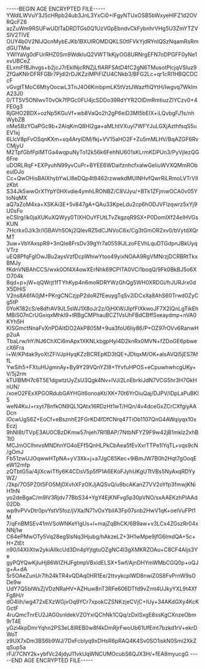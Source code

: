 -----BEGIN AGE ENCRYPTED FILE-----
YWdlLWVuY3J5cHRpb24ub3JnL3YxCi0+IFgyNTUxOSB5bWxyeHlFZ1d2OVRQcFZ6
azZuWm9RSUFwUDlTaDRDTGs0Q1UzVGpEbndvCkFybnhrVHg5U3ZmYTZVSlV2TlVE
OUY4b0V2NlJQcnMybEJKb1BXUlROMDQKLS0tIFVkYjdRYnlQSzNqamRsRmdGUTMw
YWlYaVg0dFUrRHZ0Sm9WdkluQ2VWT1kKjyOG8URNrgEFN7oDPGFF0yNe1xvUBCeZ
ELxmFfBJhvgs+b2jcJ7rEkINjcRNZjLfIARFSAtD4fC2gN6TMusotPlcjqVSluz9
ZfQaKNIrDFRFGBr7Pjdl2rDJKZziMPiFlZU4CNkb3/BFG2Lc+qr1cRI1HBQCDCcF
vGvgtTMoC6MtyOocwL3TnJ4O6KmbpmLK5tVztJWazffiQYtH/Iwgvq7WkImA23J0
0/TT5V5ONlwvT0vOk7fPGc0FU4jcSDDo39RdYYR2OIDmRmtiuzZIYCzv0+4FE0g3
RjGHO2BDX+ozNp5KGuVf+wb8VaQo2h2gP6eiD3MI5bEIX+iLQvbgFJ1s/nhWybZB
nMe5BzYOaPGc9b+2AlqKmQ8HI2ga+aMLhtVXuyl7WFYJuLGXjAzthfsqS5uEV1xj
6LlcV8pFvOSqnKXm+xq4AryIDM/fkj+VV15aHO2F+Zu5mMLHV/BqAZGF6RvCMjyU
M2TpfGbfFplMTGa4wqpuNyTo12k56k6FehNU601sKLrmKDPUn3/PyVjIezQG6Fre
uDORLRqF+EXPyuhN99yvCuPr+BYEE6WDaifznhcfxalwGeliuWVXQMmRObeulDJo
Cc+QwOHisBAlXhybYwLl8eDQp4t8462rzwwkdMUlNHvfQwrRiLRmoLVTrVIlzKbt
S34Jk5wwOrX1YpY0HXvdie4ymhLRONBZ/C8VJyu/+BTk1ZFjmwOCA0v05YtoNqMX
aQ7aZoM4xa+XSKAi3E+5v847gA+QAu33KpeLdu2cp6hODJVFlzqwrz5xYj9U0sFo
eCSlrg/ik0jaXUKuXQWyy0TlXHOuYFUtLTvZkgzqR9SX+P0DomIXf24eIHVGsKUN
7Hcrkx0J/k3r/IGBAVh5Okj2QIevRZ5dCJNVoC6x/Cg3tGmOR2xv0/bVytdXQrMT
3uw+VbYAxspR9+3nQIe8FrsDv39gYr7a0559IJLzoFEVhLquDTGdpnJBkUyqVTrz
uEQ8PfqFglOwJBu2aysVzfDcpWhiwYtoo49yixNOAA9RgVMNrzjDCRBRtTkxBMJy
fKdnVNBAhCCS/wxk0Of4X4owXErNhk69CPITA0VCi1boqQ/9Fk0BkBJ5o6XO704k
8qd+p+jW+qQWrjt1fTYhKyp4n6moRDRYWzGhQg5WH0XRDGi/frJURJrx0dX5DHiS
V2ns8A6fA0jM+PKrgCNCzjpP2doRZfEeuygTqSv2lDCxXa8AhS60Trwd0ZyCg5tP
0YoK182cS/e8dfrAV9JL5sWJ1X8oJr2z/0jHXW/JlpfFlXkwoJF7X2IQnLgTikEh
MBiS07nCrUGxiqxMhkl9+tRBgCMPhauBCZ1VsUhFBdCBffSxeaydmp+nVA0KYh5H
KISGmctNnaFvXnPDAItDO2AkP805M+9ua3foU6Iiy86/P+OZ97rOVv6RanwHp2uA
TbaLrw/hY/NJ6ChXCi6mApx1XKNLkbgpHyI4D2knRx0MVN+fZDoGE6pbwecX6Fra
i+W/KPdak9yoXtZFiVJpHyqKZzBCREpKD3tQE+JDtqxM/OK+aIsAVQl5jES7AffL
YwSih5+FXtuHUgmnAy+By9Y29VQnYZl8+1YvfuHPOS+eCpuwhwhcgUKy+V/5j2rm
kTUlBMH7c6T5E1dgwtzUyZsU3Qgk4Nv+lVJi2LnEbrkiJdN7VCG5hr3H7GkHnUN/
/xoeO2FExXPGORdubGAYHGit6onoaKt/XK+70t6YrOiuQaj/DJPV/iDpLaPuBKI5
weN4KvJ+rxyt78nfkON9QL1QAtx16RDzHt1wT/HQn/4v4dceGxZCrCXfgiyAADcn
lOcwUgS6Z+EoCf+eBsznhE2FGrKD4fDfCNrq47TiOb1107QnG4AWqiyqx10xEczj
9hNI8t/TVpE3AU0CBzDKmw57njeh7Rl1BAP/7NtbNFYZ9F9w42jB1mklz2xhBTt0
MCJmOClhnvsMNDhnYO4oEFf5QnHLPkCbAea5fEvXxrTTPe1IYqTL+vqs9cN/gOmJ
Fb51zwUJOqwwHTpNA+yV3Xk+j+a7JgC65Kec+9iBmJW7B0h2Hqt7gOoqEeW12mfp
zQTbtG5a/4jlXcwiTfly6K4CDsV5p5fP1A6EKoFJyhUKgUTtVBs5NyAxqRDYyWZ/
/2kp/7O5PZ0t5FO5Mj0XvhXFzOXJjAQSvQ/u9bcAKanZ7VV2oYfp3fmwjKNiH1hN
yo2deBgaC/m9lV3Rjdv77BbS34+YgY4EjKNFvg5p30pVNO/sxAAEKzhPIAAd02Db
wp9vPVvDtr0pvYstV5foz/jVXa/N71vOxYbiIA3Fp07snb2HwV1qK+oeIVuFPt1M
7/qFnBMSEv41mVSoWNKeYIgUs+l+majZqBhCK/6B9aw+v3LCx4ZGszRr04xNNj1w
C64ePMwOTy5Vq28egSlsNq3Hjubg/hAkzeLZ+3H1wMpe9jfG6ImdQA+5c+H+ZtEt
n90/I4XIiXtw2ykiAIlkcUd3Dn4pYjtgtuOZgNC4l3gXMKRZOAu+C8CF4AIjs3Ye
gyPQYQwKjIuHj86WIZHJFgtmpVBxldELSX+5wf/AjnDHYmWMbCGQ0p+oQJg+A+dA
Sr5OAeZunUr7lh24kTR4vQDAq0HR1Ee/2ttvykcplWD8nwiZ0S8FvPrnW9sODe9w
UdY7Q5bIWsZjVDzNRaHV+AZHuw8nT3RFe606DTfd9vZmt4UJkyYXL9t4XfFg8H/r
dO4lih/wg472xEXzWGjvOq9YCr7xpokCZSNKzjeCVjC+IUy+34AKdGXy4KcKGctF
4ruQmcTnrEU2JAG0snldekVZOYxiQChNk1CQq/zDxlSxgE8ssKgCXnzeObm9rT4E
yGzi4kpDmrYqhn2PS3eL8IREB0w8f4kDmRjrFwoUb61UfEmt7bzkd1rV+ekrDWoT
z9UX7xDm3BS6b9WJ/7DxFcblyq9xDHsR6pRAQ4K4Sv0SO1iskN0Smi2XkZqSup5a
rFJ/7CNY2k+ybfVc24jdyJ11vkUqWNCUMOcubS6QJX3H/+fEA8myucgG
-----END AGE ENCRYPTED FILE-----
